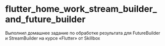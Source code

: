 # flutter_home_work_stream_builder_and_future_builder
Выполнил домашнее задание по обработке результата для FutureBuilder и StreamBuilder на курсе «Flutter» от Skillbox
